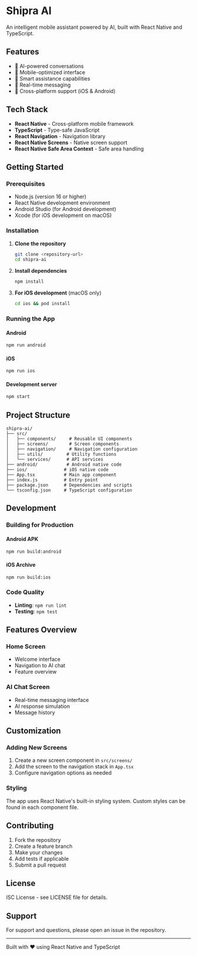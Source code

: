 # Shipra AI

An intelligent mobile assistant powered by AI, built with React Native and TypeScript.

## Features

- 🤖 AI-powered conversations
- 📱 Mobile-optimized interface
- 🎯 Smart assistance capabilities
- 🔄 Real-time messaging
- 📍 Cross-platform support (iOS & Android)

## Tech Stack

- **React Native** - Cross-platform mobile framework
- **TypeScript** - Type-safe JavaScript
- **React Navigation** - Navigation library
- **React Native Screens** - Native screen support
- **React Native Safe Area Context** - Safe area handling

## Getting Started

### Prerequisites

- Node.js (version 16 or higher)
- React Native development environment
- Android Studio (for Android development)
- Xcode (for iOS development on macOS)

### Installation

1. **Clone the repository**
   ```bash
   git clone <repository-url>
   cd shipra-ai
   ```

2. **Install dependencies**
   ```bash
   npm install
   ```

3. **For iOS development** (macOS only)
   ```bash
   cd ios && pod install
   ```

### Running the App

#### Android
```bash
npm run android
```

#### iOS
```bash
npm run ios
```

#### Development server
```bash
npm start
```

## Project Structure

```
shipra-ai/
├── src/
│   ├── components/     # Reusable UI components
│   ├── screens/        # Screen components
│   ├── navigation/     # Navigation configuration
│   ├── utils/         # Utility functions
│   └── services/      # API services
├── android/           # Android native code
├── ios/              # iOS native code
├── App.tsx           # Main app component
├── index.js          # Entry point
├── package.json      # Dependencies and scripts
└── tsconfig.json     # TypeScript configuration
```

## Development

### Building for Production

#### Android APK
```bash
npm run build:android
```

#### iOS Archive
```bash
npm run build:ios
```

### Code Quality

- **Linting**: `npm run lint`
- **Testing**: `npm test`

## Features Overview

### Home Screen
- Welcome interface
- Navigation to AI chat
- Feature overview

### AI Chat Screen
- Real-time messaging interface
- AI response simulation
- Message history

## Customization

### Adding New Screens

1. Create a new screen component in `src/screens/`
2. Add the screen to the navigation stack in `App.tsx`
3. Configure navigation options as needed

### Styling

The app uses React Native's built-in styling system. Custom styles can be found in each component file.

## Contributing

1. Fork the repository
2. Create a feature branch
3. Make your changes
4. Add tests if applicable
5. Submit a pull request

## License

ISC License - see LICENSE file for details.

## Support

For support and questions, please open an issue in the repository.

---

Built with ❤️ using React Native and TypeScript